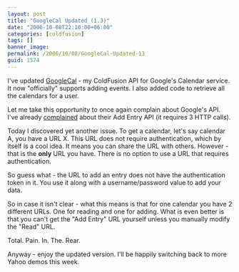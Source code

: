 ```yaml
---
layout: post
title: "GoogleCal Updated (1.3)"
date: "2006-10-08T22:10:00+06:00"
categories: [coldfusion]
tags: []
banner_image: 
permalink: /2006/10/08/GoogleCal-Updated-13
guid: 1574
---
```


I've updated <a href="http://ray.camdenfamily.com/projects/googlecal/">GoogleCal</a> - my ColdFusion API for Google's Calendar service. It now "officially" supports adding events. I also added code to retrieve all the calendars for a user. 

Let me take this opportunity to once again complain about Google's API. I've already <a href="http://ray.camdenfamily.com/index.cfm/2006/9/28/GoogleCal-beta">complained</a> about their Add Entry API (it requires 3 HTTP calls). 

Today I discovered yet another issue. To get a calendar, let's say calendar A, you have a URL X. This URL does not require authentication, which by itself is a cool idea. It means you can share the URL with others. However - that is the <b>only</b> URL you have. There is no option to use a URL that requires authentication.

So guess what - the URL to add an entry does not have the authentication token in it. You use it along with a username/password value to add your data.

So in case it isn't clear - what this means is that for one calendar you have 2 different URLs. One for reading and one for adding. What is even better is that you can't get the "Add Entry" URL yourself unless you manually modify the "Read" URL. 

Total. Pain. In. The. Rear.

Anyway - enjoy the updated version. I'll be happily switching back to more Yahoo demos this week.